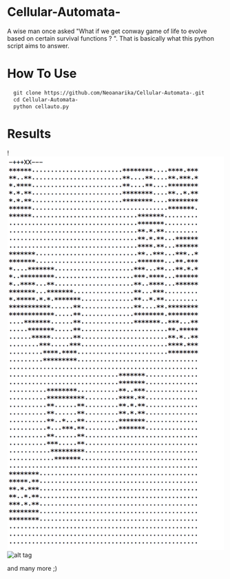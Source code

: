 # Cellular-Automata-
A wise man once asked "What if we get conway game of life to evolve based on certain survival functions ? ". That is basically what this python script aims to answer. 

# How To Use 
```
  git clone https://github.com/Neoanarika/Cellular-Automata-.git
  cd Cellular-Automata-
  python cellauto.py
```

# Results 
!<img src = 'https://github.com/Neoanarika/Cellular-Automata-/blob/master/Pic/1.png?raw=true' />
![alt tag]('https://github.com/Neoanarika/Cellular-Automata-/blob/master/Pic/4.png?raw=true')

and many more ;)
